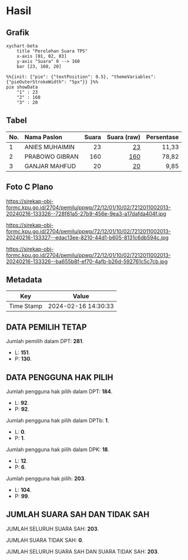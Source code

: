 # Hasil

## Grafik

```mermaid
xychart-beta
    title "Perolehan Suara TPS"
    x-axis [01, 02, 03]
    y-axis "Suara" 0 --> 160
    bar [23, 160, 20]
```

```mermaid
%%{init: {"pie": {"textPosition": 0.5}, "themeVariables": {"pieOuterStrokeWidth": "5px"}} }%%
pie showData
    "1" : 23
    "2" : 160
    "3" : 20
```

## Tabel

| No. | Nama Paslon    | Suara | Suara (raw) | Persentase |
|:--- |:-------------- | -----:| -----------:| ----------:|
| 1   | ANIES MUHAIMIN | 23    | [23][p-1]   | 11,33      |
| 2   | PRABOWO GIBRAN | 160   | [160][p-2]  | 78,82      |
| 3   | GANJAR MAHFUD  | 20    | [20][p-3]   | 9,85       |


[p-1]: https://github.com/gigit-pemilu/pemilu-2024-72-sulawesi-tengah/blob/main/pilpres/hitung-suara/sub/72-sulawesi-tengah/sub/12-morowali-utara/sub/01-petasia/sub/1002-bahontula/sub/013-tps/sub/paslon-1.txt
[p-2]: https://github.com/gigit-pemilu/pemilu-2024-72-sulawesi-tengah/blob/main/pilpres/hitung-suara/sub/72-sulawesi-tengah/sub/12-morowali-utara/sub/01-petasia/sub/1002-bahontula/sub/013-tps/sub/paslon-2.txt
[p-3]: https://github.com/gigit-pemilu/pemilu-2024-72-sulawesi-tengah/blob/main/pilpres/hitung-suara/sub/72-sulawesi-tengah/sub/12-morowali-utara/sub/01-petasia/sub/1002-bahontula/sub/013-tps/sub/paslon-3.txt

## Foto C Plano

https://sirekap-obj-formc.kpu.go.id/2704/pemilu/ppwp/72/12/01/10/02/7212011002013-20240216-133326--728f81a5-27b9-456e-9ea3-a17dafda404f.jpg

https://sirekap-obj-formc.kpu.go.id/2704/pemilu/ppwp/72/12/01/10/02/7212011002013-20240216-133327--edac13ee-8210-44d1-b605-8131c6db594c.jpg

https://sirekap-obj-formc.kpu.go.id/2704/pemilu/ppwp/72/12/01/10/02/7212011002013-20240216-133326--ba655b8f-ef70-4afb-b26d-592761c5c7cb.jpg


## Metadata

| Key        | Value               |
| ---------- | ------------------- |
| Time Stamp | 2024-02-16 14:30:33 |


## DATA PEMILIH TETAP

Jumlah pemilih dalam DPT: **281**.
 * L: **151**.
 * P: **130**.

## DATA PENGGUNA HAK PILIH

Jumlah pengguna hak pilih dalam DPT: **184**.
 * L: **92**.
 * P: **92**.

Jumlah pengguna hak pilih dalam DPTb: **1**.
 * L: **0**.
 * P: **1**.

Jumlah pengguna hak pilih dalam DPK: **18**.
 * L: **12**.
 * P: **6**.

Jumlah pengguna hak pilih: **203**.
 * L: **104**.
 * P: **99**.

## JUMLAH SUARA SAH DAN TIDAK SAH

JUMLAH SELURUH SUARA SAH: **203**.

JUMLAH SUARA TIDAK SAH: **0**.

JUMLAH SELURUH SUARA SAH DAN SUARA TIDAK SAH: **203**.


